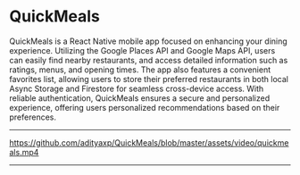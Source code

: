 # QuickMeals
 
QuickMeals is a React Native mobile app focused on enhancing your dining experience. Utilizing the Google Places API and Google Maps API, users can easily find nearby restaurants, and access detailed information such as ratings, menus, and opening times. The app also features a convenient favorites list, allowing users to store their preferred restaurants in both local Async Storage and Firestore for seamless cross-device access. With reliable authentication, QuickMeals ensures a secure and personalized experience, offering users personalized recommendations based on their preferences.

<hr>

https://github.com/adityaxp/QuickMeals/blob/master/assets/video/quickmeals.mp4

<hr>
